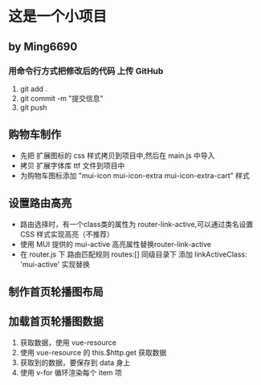 # 这是一个小项目

## by Ming6690

### 用命令行方式把修改后的代码 上传 GitHub
1. git add .
2. git commit -m "提交信息"
3. git push


## 购物车制作
 + 先把 扩展图标的 css 样式拷贝到项目中,然后在 main.js 中导入
 + 拷贝 扩展字体库 ttf 文件到项目中
 + 为购物车图标添加 "mui-icon mui-icon-extra mui-icon-extra-cart" 样式

## 设置路由高亮
  + 路由选择时，有一个class类的属性为 router-link-active,可以通过类名设置 CSS 样式实现高亮（不推荐）
  + 使用 MUI 提供的 mui-active 高亮属性替换router-link-active
  + 在 router.js 下 路由匹配规则 routes:[] 同级目录下 添加 linkActiveClass: 'mui-active' 实现替换 

## 制作首页轮播图布局

## 加载首页轮播图数据
  1. 获取数据，使用 vue-resource
  2. 使用 vue-resource 的 this.$http.get 获取数据
  3. 获取到的数据，要保存到 data 身上
  4. 使用 v-for 循环渲染每个 item 项